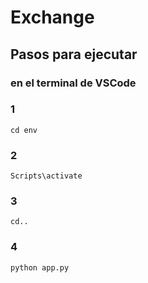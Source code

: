 # Exchange
 
## Pasos para ejecutar
### en el terminal de VSCode
### 1
```cd env```
### 2
```Scripts\activate```
### 3
```cd..```
### 4
```python app.py```